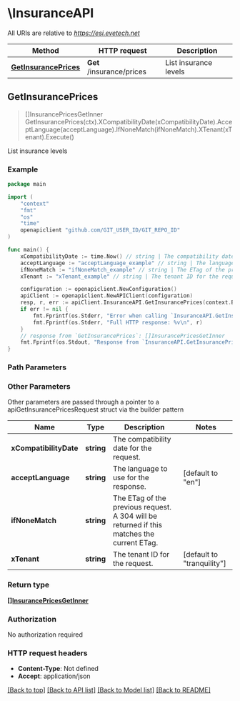 # \InsuranceAPI

All URIs are relative to *https://esi.evetech.net*

Method | HTTP request | Description
------------- | ------------- | -------------
[**GetInsurancePrices**](InsuranceAPI.md#GetInsurancePrices) | **Get** /insurance/prices | List insurance levels



## GetInsurancePrices

> []InsurancePricesGetInner GetInsurancePrices(ctx).XCompatibilityDate(xCompatibilityDate).AcceptLanguage(acceptLanguage).IfNoneMatch(ifNoneMatch).XTenant(xTenant).Execute()

List insurance levels



### Example

```go
package main

import (
	"context"
	"fmt"
	"os"
    "time"
	openapiclient "github.com/GIT_USER_ID/GIT_REPO_ID"
)

func main() {
	xCompatibilityDate := time.Now() // string | The compatibility date for the request.
	acceptLanguage := "acceptLanguage_example" // string | The language to use for the response. (optional) (default to "en")
	ifNoneMatch := "ifNoneMatch_example" // string | The ETag of the previous request. A 304 will be returned if this matches the current ETag. (optional)
	xTenant := "xTenant_example" // string | The tenant ID for the request. (optional) (default to "tranquility")

	configuration := openapiclient.NewConfiguration()
	apiClient := openapiclient.NewAPIClient(configuration)
	resp, r, err := apiClient.InsuranceAPI.GetInsurancePrices(context.Background()).XCompatibilityDate(xCompatibilityDate).AcceptLanguage(acceptLanguage).IfNoneMatch(ifNoneMatch).XTenant(xTenant).Execute()
	if err != nil {
		fmt.Fprintf(os.Stderr, "Error when calling `InsuranceAPI.GetInsurancePrices``: %v\n", err)
		fmt.Fprintf(os.Stderr, "Full HTTP response: %v\n", r)
	}
	// response from `GetInsurancePrices`: []InsurancePricesGetInner
	fmt.Fprintf(os.Stdout, "Response from `InsuranceAPI.GetInsurancePrices`: %v\n", resp)
}
```

### Path Parameters



### Other Parameters

Other parameters are passed through a pointer to a apiGetInsurancePricesRequest struct via the builder pattern


Name | Type | Description  | Notes
------------- | ------------- | ------------- | -------------
 **xCompatibilityDate** | **string** | The compatibility date for the request. | 
 **acceptLanguage** | **string** | The language to use for the response. | [default to &quot;en&quot;]
 **ifNoneMatch** | **string** | The ETag of the previous request. A 304 will be returned if this matches the current ETag. | 
 **xTenant** | **string** | The tenant ID for the request. | [default to &quot;tranquility&quot;]

### Return type

[**[]InsurancePricesGetInner**](InsurancePricesGetInner.md)

### Authorization

No authorization required

### HTTP request headers

- **Content-Type**: Not defined
- **Accept**: application/json

[[Back to top]](#) [[Back to API list]](../README.md#documentation-for-api-endpoints)
[[Back to Model list]](../README.md#documentation-for-models)
[[Back to README]](../README.md)

